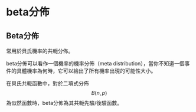 # beta分佈

## Beta分佈

常用於貝氏機率的共軛分佈。

beta分佈可以看作一個機率的機率分佈（meta distribution），當你不知道一個事件的具體機率為何時，它可以給出了所有機率出現的可能性大小。

在貝氏共軛函數中，對於二項式分佈$$B(n,p)$$為似然函數時，beta分佈為其共軛先驗/後驗函數。
